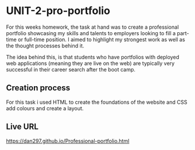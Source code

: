 # UNIT-2-pro-portfolio

For this weeks homework, the task at hand was to create a professional portfolio showcasing my skills and talents to employers looking to fill a part-time or full-time position. I aimed to highlight my strongest work as well as the thought processes behind it.

The idea behind this, is that students who have portfolios with deployed web applications (meaning they are live on the web) are typically very successful in their career search after the boot camp.

## Creation process

For this task i used HTML to create the foundations of the website and CSS add colours and create a layout. 

## Live URL

https://dan297.github.io/Professional-portfolio.html
